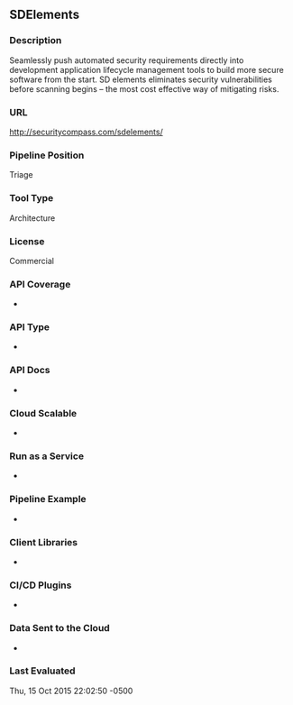 ## SDElements

### Description

Seamlessly push automated security requirements directly into development application lifecycle management tools to build more secure software from the start. SD elements eliminates security vulnerabilities before scanning begins – the most cost effective way of mitigating risks.

### URL

http://securitycompass.com/sdelements/

### Pipeline Position

Triage

### Tool Type

Architecture

### License

Commercial

### API Coverage

- 

### API Type

- 

### API Docs

- 

### Cloud Scalable

- 

### Run as a Service

- 

### Pipeline Example

- 

### Client Libraries

- 

### CI/CD Plugins

- 

### Data Sent to the Cloud

- 

### Last Evaluated

Thu, 15 Oct 2015 22:02:50 -0500

